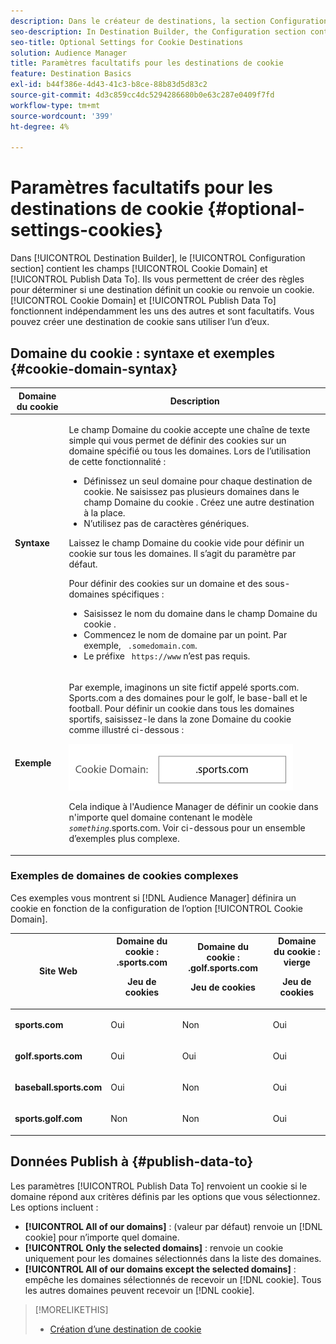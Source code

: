 ```yaml
---
description: Dans le créateur de destinations, la section Configuration contient les champs Domaine du cookie et Données de Publish vers . Ils vous permettent de créer des règles pour déterminer si une destination définit un cookie ou renvoie un cookie. Domaine du cookie et données Publish Pour travailler indépendamment les unes des autres et sont facultatives. Vous pouvez créer une destination de cookie sans utiliser l’un d’eux.
seo-description: In Destination Builder, the Configuration section contains the Cookie Domain and Publish Data To fields. These let you create rules to determine if a destination sets a cookie or returns a cookie. Cookie Domain and Publish Data To work independently of each other and are optional. You can create a cookie destination without using either of them.
seo-title: Optional Settings for Cookie Destinations
solution: Audience Manager
title: Paramètres facultatifs pour les destinations de cookie
feature: Destination Basics
exl-id: b44f386e-4d43-41c3-b8ce-88b83d5d83c2
source-git-commit: 4d3c859cc4dc5294286680b0e63c287e0409f7fd
workflow-type: tm+mt
source-wordcount: '399'
ht-degree: 4%

---
```


# Paramètres facultatifs pour les destinations de cookie {#optional-settings-cookies}

Dans [!UICONTROL Destination Builder], le [!UICONTROL Configuration section] contient les champs [!UICONTROL Cookie Domain] et [!UICONTROL Publish Data To]. Ils vous permettent de créer des règles pour déterminer si une destination définit un cookie ou renvoie un cookie. [!UICONTROL Cookie Domain] et [!UICONTROL Publish Data To] fonctionnent indépendamment les uns des autres et sont facultatifs. Vous pouvez créer une destination de cookie sans utiliser l’un d’eux.

## Domaine du cookie : syntaxe et exemples {#cookie-domain-syntax}

<!-- cookie-destination-options.xml -->

<table id="table_4F4F7562AFEE49F8917AAE5712B5CCE4"> 
 <thead> 
  <tr> 
   <th colname="col1" class="entry"> Domaine du cookie </th> 
   <th colname="col2" class="entry"> Description </th> 
  </tr>
 </thead>
 <tbody> 
  <tr> 
   <td colname="col1"> <p><b>Syntaxe</b> </p> </td> 
   <td colname="col2"> <p>Le champ <span class="wintitle"> Domaine du cookie</span> accepte une chaîne de texte simple qui vous permet de définir des cookies sur un domaine spécifié ou tous les domaines. Lors de l’utilisation de cette fonctionnalité : </p> <p> 
     <ul id="ul_473CB59F2C0C4B358201BE5C8B27D73D"> 
      <li id="li_4E7F4691C1B54415963F7D5AA1558C9A">Définissez un seul domaine pour chaque destination de cookie. Ne saisissez pas plusieurs domaines dans le champ <span class="wintitle"> Domaine du cookie</span> . Créez une autre <span class="wintitle"> destination</span> à la place. </li> 
      <li id="li_AEBF5C5F3C264C5EA4A2A6063C3F377D">N’utilisez pas de caractères génériques. </li> 
     </ul> </p> <p> Laissez le champ <span class="wintitle"> Domaine du cookie</span> vide pour définir un cookie sur tous les domaines. Il s’agit du paramètre par défaut. </p> <p>Pour définir des cookies sur un domaine et des sous-domaines spécifiques : </p> <p> 
     <ul id="ul_F25BC0D8C40641A2A5CA338E5C258435"> 
      <li id="li_E236D8DEE4F24F9BBA36074F7049C12C">Saisissez le nom du domaine dans le champ <span class="wintitle"> Domaine du cookie</span> . </li> 
      <li id="li_0471C198EE344DE5963A3C2F70B9E78B">Commencez le nom de domaine par un point. Par exemple, <code> .somedomain.com</code>. </li> 
      <li id="li_73D06F2BEF45487280C2245E1F6B8ED0">Le préfixe <code> https://www</code> n’est pas requis. </li> 
     </ul> </p> </td> 
  </tr> 
  <tr> 
   <td colname="col1"> <p><b>Exemple</b> </p> </td> 
   <td colname="col2"> <p>Par exemple, imaginons un site fictif appelé sports.com. Sports.com a des domaines pour le golf, le base-ball et le football. Pour définir un cookie dans tous les domaines sportifs, saisissez-le dans la zone <span class="wintitle"> Domaine du cookie</span> comme illustré ci-dessous : </p> <p> <img src="assets/sports-domain.png" id="image_8883477BB3B543648C97A441AD34C6DE" /> </p> <p>Cela indique à <span class="keyword"> l'Audience Manager</span> de définir un cookie dans n'importe quel domaine contenant le modèle <code><i>something</i></code>.sports.com. Voir ci-dessous pour un ensemble d’exemples plus complexe. </p> </td> 
  </tr> 
 </tbody> 
</table>

### Exemples de domaines de cookies complexes

Ces exemples vous montrent si [!DNL Audience Manager] définira un cookie en fonction de la configuration de l’option [!UICONTROL Cookie Domain].

<table id="table_3A7B9479CDA6493FA8104D8D9841E914"> 
 <thead> 
  <tr> 
   <th colname="col1" class="entry"> Site Web </th> 
   <th colname="col2" class="entry">Domaine du cookie : .sports.com <p>Jeu de cookies </p> </th> 
   <th colname="col3" class="entry">Domaine du cookie : .golf.sports.com <p>Jeu de cookies </p> </th> 
   <th colname="col4" class="entry">Domaine du cookie : vierge <p>Jeu de cookies </p> </th> 
  </tr> 
 </thead>
 <tbody> 
  <tr> 
   <td colname="col1"> <p> <b>sports.com</b> </p> </td> 
   <td colname="col2"> Oui </td> 
   <td colname="col3"> Non </td> 
   <td colname="col4"> Oui </td> 
  </tr> 
  <tr> 
   <td colname="col1"> <p> <b>golf.sports.com</b> </p> </td> 
   <td colname="col2"> Oui </td> 
   <td colname="col3"> Oui </td> 
   <td colname="col4"> Oui </td> 
  </tr> 
  <tr> 
   <td colname="col1"> <p> <b>baseball.sports.com</b> </p> </td> 
   <td colname="col2"> Oui </td> 
   <td colname="col3"> Non </td> 
   <td colname="col4"> Oui </td> 
  </tr> 
  <tr> 
   <td colname="col1"> <p> <b>sports.golf.com</b> </p> </td> 
   <td colname="col2"> Non </td> 
   <td colname="col3"> Non </td> 
   <td colname="col4"> Oui </td> 
  </tr> 
 </tbody> 
</table>

## Données Publish à {#publish-data-to}

Les paramètres [!UICONTROL Publish Data To] renvoient un cookie si le domaine répond aux critères définis par les options que vous sélectionnez. Les options incluent :

* **[!UICONTROL All of our domains]** : (valeur par défaut) renvoie un [!DNL cookie] pour n’importe quel domaine.
* **[!UICONTROL Only the selected domains]** : renvoie un cookie uniquement pour les domaines sélectionnés dans la liste des domaines.
* **[!UICONTROL All of our domains except the selected domains]** : empêche les domaines sélectionnés de recevoir un [!DNL cookie]. Tous les autres domaines peuvent recevoir un [!DNL cookie].

>[!MORELIKETHIS]
>
>* [Création d’une destination de cookie](../../features/destinations/create-cookie-destination.md)

